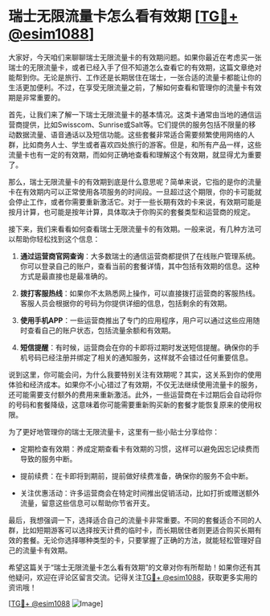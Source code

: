 # 瑞士无限流量卡怎么看有效期 [[TG💪+ @esim1088](https://t.me/s/esim1088)]

大家好，今天咱们来聊聊瑞士无限流量卡的有效期问题。如果你最近在考虑买一张瑞士的无限流量卡，或者已经入手了但不知道怎么查看它的有效期，这篇文章绝对能帮到你。无论是旅行、工作还是长期居住在瑞士，一张合适的流量卡都能让你的生活更加便利。不过，在享受无限流量之前，了解如何查看和管理你的流量卡有效期是非常重要的。

首先，让我们来了解一下瑞士无限流量卡的基本情况。这类卡通常由当地的通信运营商提供，比如Swisscom、Sunrise或Salt等。它们提供的服务包括不限量的移动数据流量、语音通话以及短信功能。这些套餐非常适合需要频繁使用网络的人群，比如商务人士、学生或者喜欢四处旅行的游客。但是，和所有产品一样，这些流量卡也有一定的有效期，而如何正确地查看和理解这个有效期，就显得尤为重要了。

那么，瑞士无限流量卡的有效期到底是什么意思呢？简单来说，它指的是你的流量卡在有效期内可以正常使用各项服务的时间段。一旦超过这个期限，你的卡可能就会停止工作，或者你需要重新激活它。对于一些长期有效的卡来说，有效期可能是按月计算，也可能是按年计算，具体取决于你购买的套餐类型和运营商的规定。

接下来，我们来看看如何查看瑞士无限流量卡的有效期。一般来说，有几种方法可以帮助你轻松找到这个信息：

1. **通过运营商官网查询**：大多数瑞士的通信运营商都提供了在线账户管理系统。你可以登录自己的账户，查看当前的套餐详情，其中包括有效期的信息。这种方式是最直接也是最准确的。

2. **拨打客服热线**：如果你不太熟悉网上操作，可以直接拨打运营商的客服热线。客服人员会根据你的号码为你提供详细的信息，包括剩余的有效期。

3. **使用手机APP**：一些运营商推出了专门的应用程序，用户可以通过这些应用随时查看自己的账户状态，包括流量余额和有效期。

4. **短信提醒**：有时候，运营商会在你的卡即将过期时发送短信提醒。确保你的手机号码已经注册并绑定了相关的通知服务，这样就不会错过任何重要信息。

说到这里，你可能会问，为什么我要特别关注有效期呢？其实，这关系到你的使用体验和经济成本。如果你不小心错过了有效期，不仅无法继续使用流量卡的服务，还可能需要支付额外的费用来重新激活。此外，一些运营商在卡过期后会自动将你的号码和套餐降级，这意味着你可能需要重新购买新的套餐才能恢复原来的使用权限。

为了更好地管理你的瑞士无限流量卡，这里有一些小贴士分享给你：

- 定期检查有效期：养成定期查看卡有效期的习惯，这样可以避免因忘记续费而导致的服务中断。
  
- 提前续费：在卡即将到期前，提前做好续费准备，确保你的服务不会中断。

- 关注优惠活动：许多运营商会在特定时间推出促销活动，比如打折或赠送额外流量，留意这些信息可以帮助你节省开支。

最后，我想强调一下，选择适合自己的流量卡非常重要。不同的套餐适合不同的人群，比如短期游客可以选择按天计费的临时卡，而长期居住者则更适合购买长期有效的套餐。无论你选择哪种类型的卡，只要掌握了正确的方法，就能轻松管理好自己的流量卡有效期。

希望这篇关于“瑞士无限流量卡怎么看有效期”的文章对你有所帮助！如果你还有其他疑问，欢迎在评论区留言交流。记得关注[TG💪+ @esim1088](https://t.me/s/esim1088)，获取更多实用的资讯哦！

[[TG💪+ @esim1088](https://t.me/s/esim1088) ![Image](https://i.postimg.cc/4NQfJmqS/Snipaste-2025-05-13-00-14-12.png)]